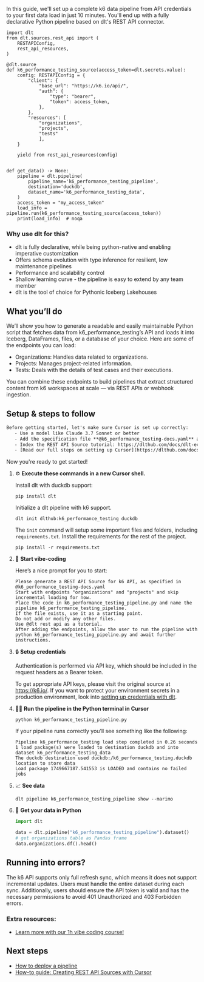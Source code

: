 In this guide, we'll set up a complete k6 data pipeline from API credentials to your first data load in just 10 minutes. You'll end up with a fully declarative Python pipeline based on dlt's REST API connector.

```python-outcome
import dlt
from dlt.sources.rest_api import (
    RESTAPIConfig,
    rest_api_resources,
)

@dlt.source
def k6_performance_testing_source(access_token=dlt.secrets.value):
    config: RESTAPIConfig = {
        "client": {
            "base_url": "https://k6.io/api/",
            "auth": {
                "type": "bearer",
                "token": access_token,
            },
        },
        "resources": [
            "organizations",
            "projects",
            "tests"
            ],
    }

    yield from rest_api_resources(config)


def get_data() -> None:
    pipeline = dlt.pipeline(
        pipeline_name='k6_performance_testing_pipeline',
        destination='duckdb',
        dataset_name='k6_performance_testing_data', 
    )
    access_token = "my_access_token"
    load_info = pipeline.run(k6_performance_testing_source(access_token))
    print(load_info)  # noqa
```

### Why use dlt for this?

- dlt is fully declarative, while being python-native and enabling imperative customization
- Offers schema evolution with type inference for resilient, low maintenance pipelines
- Performance and scalability control
- Shallow learning curve - the pipeline is easy to extend by any team member
- dlt is the tool of choice for Pythonic Iceberg Lakehouses

## What you’ll do

We’ll show you how to generate a readable and easily maintainable Python script that fetches data from k6_performance_testing’s API and loads it into Iceberg, DataFrames, files, or a database of your choice. Here are some of the endpoints you can load:

- Organizations: Handles data related to organizations.
- Projects: Manages project-related information.
- Tests: Deals with the details of test cases and their executions.

You can combine these endpoints to build pipelines that extract structured content from k6 workspaces at scale — via REST APIs or webhook ingestion.

## Setup & steps to follow

```default
Before getting started, let's make sure Cursor is set up correctly:
   - Use a model like Claude 3.7 Sonnet or better
   - Add the specification file **@k6_performance_testing-docs.yaml** as context
   - Index the REST API Source tutorial: https://dlthub.com/docs/dlt-ecosystem/verified-sources/rest_api/ and add it to context as **@dlt rest api**
   - [Read our full steps on setting up Cursor](https://dlthub.com/docs/dlt-ecosystem/llm-tooling/cursor-restapi#23-configuring-cursor-with-documentation)
```

Now you're ready to get started! 

1. ⚙️ **Execute these commands in a new Cursor shell.**
    
    Install dlt with duckdb support:
    ```shell
    pip install dlt
    ```

    Initialize a dlt pipeline with k6 support.
    ```shell
    dlt init dlthub:k6_performance_testing duckdb
    ```

    The `init` command will setup some important files and folders, including `requirements.txt`. Install the requirements for the rest of the project.
    ```shell
    pip install -r requirements.txt
    ```
    
2. 🤠 **Start vibe-coding**
    
    Here’s a nice prompt for you to start: 
    
    ```prompt
    Please generate a REST API Source for k6 API, as specified in @k6_performance_testing-docs.yaml 
    Start with endpoints "organizations" and "projects" and skip incremental loading for now. 
    Place the code in k6_performance_testing_pipeline.py and name the pipeline k6_performance_testing_pipeline. 
    If the file exists, use it as a starting point. 
    Do not add or modify any other files. 
    Use @dlt rest api as a tutorial. 
    After adding the endpoints, allow the user to run the pipeline with python k6_performance_testing_pipeline.py and await further instructions.
    ```

    
3. 🔒 **Setup credentials** 
    
    Authentication is performed via API key, which should be included in the request headers as a Bearer token.
    
    To get appropriate API keys, please visit the original source at https://k6.io/.
    If you want to protect your environment secrets in a production environment, look into [setting up credentials with dlt](https://dlthub.com/docs/walkthroughs/add_credentials).
    
4. 🏃‍♀️ **Run the pipeline in the Python terminal in Cursor**
    
    ```shell
    python k6_performance_testing_pipeline.py
    ```
    
    If your pipeline runs correctly you’ll see something like the following:
    
    ```shell
    Pipeline k6_performance_testing load step completed in 0.26 seconds
    1 load package(s) were loaded to destination duckdb and into dataset k6_performance_testing_data
    The duckdb destination used duckdb:/k6_performance_testing.duckdb location to store data
    Load package 1749667187.541553 is LOADED and contains no failed jobs
    ```
    
5. 📈 **See data**
    
    ```shell
    dlt pipeline k6_performance_testing_pipeline show --marimo
    ```
    
6. 🐍 **Get your data in Python**
    
    ```python
    import dlt

   data = dlt.pipeline("k6_performance_testing_pipeline").dataset()
   # get organizations table as Pandas frame
   data.organizations.df().head()
    ```

## Running into errors?

The k6 API supports only full refresh sync, which means it does not support incremental updates. Users must handle the entire dataset during each sync. Additionally, users should ensure the API token is valid and has the necessary permissions to avoid 401 Unauthorized and 403 Forbidden errors.

### Extra resources:

- [Learn more with our 1h vibe coding course!](https://www.youtube.com/watch?v=GGid70rnJuM)

## Next steps

- [How to deploy a pipeline](https://dlthub.com/docs/walkthroughs/deploy-a-pipeline)
- [How-to guide: Creating REST API Sources with Cursor](https://dlthub.com/docs/dlt-ecosystem/llm-tooling/cursor-restapi)